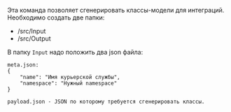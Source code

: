 Эта команда позволяет сгенерировать классы-модели для интеграций.
Необходимо создать две папки:
* /src/Input
* /src/Output


В папку `Input` надо положить два json файла:
````
meta.json:
{
    "name": "Имя курьерской службы",
    "namespace": "Нужный namespace"
}

payload.json - JSON по которому требуется сгенерировать классы.
````
